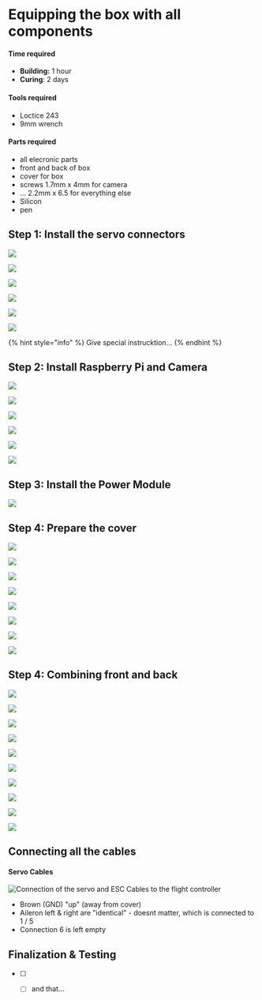 # Equipping the box with all components



#### Time required

* **Building:** 1 hour
* **Curing**: 2 days

#### Tools required

* Loctice 243
* 9mm wrench

#### Parts required

* all elecronic parts
* front and back of box
* cover for box
* screws 1.7mm x 4mm for camera
* ... 2.2mm x 6.5 for everything else
* Silicon 
* pen

## Step 1: Install the servo connectors

![](../../.gitbook/assets/m-plug-1.jpg)

![](../../.gitbook/assets/m-plug-2.jpg)



![](../../.gitbook/assets/m-plug-3.jpg)



![](../../.gitbook/assets/m-plug-4.jpg)





![](../../.gitbook/assets/m-plug-6.jpg)



![](../../.gitbook/assets/m-plug-7.jpg)

{% hint style="info" %}
Give special instrucktion... 
{% endhint %}

## Step 2: Install Raspberry Pi and Camera

![](../../.gitbook/assets/picam-1.jpg)



![](../../.gitbook/assets/picam-2.jpg)



![](../../.gitbook/assets/picam-3.jpg)



![](../../.gitbook/assets/picam-4.jpg)



![](../../.gitbook/assets/picam-5.jpg)



![](../../.gitbook/assets/picam-6.jpg)



## Step 3: Install the Power Module

![](../../.gitbook/assets/powermodule-1.jpg)



## Step 4: Prepare the cover

![](../../.gitbook/assets/cover-1.jpg)



![](../../.gitbook/assets/cover-2.jpg)



![](../../.gitbook/assets/cover-3.jpg)



![](../../.gitbook/assets/cover-4.jpg)



![](../../.gitbook/assets/cover-antenna-1.jpg)



![](../../.gitbook/assets/cover-antenna-2.jpg)



![](../../.gitbook/assets/cover-antenna-4.jpg)



![](../../.gitbook/assets/cover-antenna-5.jpg)



## Step 4: Combining front and back

![](../../.gitbook/assets/box-combine-parts-1.jpg)



![](../../.gitbook/assets/box-combine-parts-2.jpg)



![](../../.gitbook/assets/box-combine-parts-3.jpg)



![](../../.gitbook/assets/box-combine-parts-4.jpg)



![](../../.gitbook/assets/box-combine-parts-5.jpg)



![](../../.gitbook/assets/box-combine-parts-6.jpg)



![](../../.gitbook/assets/box-combine-parts-7.jpg)

![](../../.gitbook/assets/pixracer-connections-servo%20%281%29.jpg)

![](../../.gitbook/assets/box-combine-parts-8.jpg)



![](../../.gitbook/assets/box-combine-parts-9.jpg)



## Connecting all the cables

#### Servo Cables

![Connection of the servo and ESC Cables to the flight controller](../../.gitbook/assets/pixracer-connections-servo.jpg)

* Brown \(GND\) "up" \(away from cover\)
* Aileron left & right are "identical" - doesnt matter, which is connected to 1 / 5
* Connection 6 is left empty

## Finalization & Testing

* [ ] * [ ] and that...

